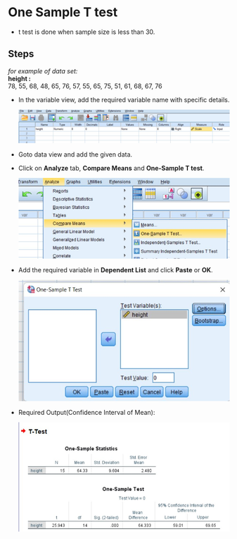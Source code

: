 # One Sample T test

- t test is done when sample size is less than 30.

## Steps

_for example of data set:_<br/>
**height :**<br/>
78, 55, 68, 48, 65, 76, 57, 55, 65, 75, 51, 61, 68, 67, 76

- In the variable view, add the required variable name with specific details.

  ![Variable view](assets/variableView.jpg)

- Goto data view and add the given data.

- Click on **Analyze** tab, **Compare Means** and **One-Sample T test**.

  ![Step](assets/step.jpg)

- Add the required variable in **Dependent List** and click **Paste** or **OK**.

  ![Dependent List](assets/dependentList.jpg)

- Required Output(Confidence Interval of Mean):

  ![Output](assets/output.jpg)
